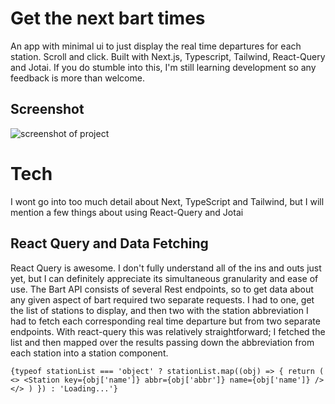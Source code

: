 # Get the next bart times

An app with minimal ui to just display the real time departures for each station. Scroll and click. Built with Next.js, Typescript, Tailwind, React-Query and Jotai. If you do stumble into this, I'm still learning development so any feedback is more than welcome.

## Screenshot

<img src='https://imgur.com/778xDH5' alt='screenshot of project' />


# Tech
I wont go into too much detail about Next, TypeScript and Tailwind, but I will mention a few things about using React-Query and Jotai

## React Query and Data Fetching
React Query is awesome. I don't fully understand all of the ins and outs just yet, but I can definitely appreciate its simultaneous granularity and ease of use. The Bart API consists of several Rest endpoints, so to get data about any given aspect of bart required two separate requests. I had to one, get the list of stations to display, and then two with the station abbreviation I had to fetch each corresponding real time departure but from two separate endpoints. With react-query this was relatively straightforward; I fetched the list and then mapped over the results passing down the abbreviation from each station into a station component.

` {typeof stationList === 'object'
          ? stationList.map((obj) => {
              return (
                <>
                  <Station
                    key={obj['name']}
                    abbr={obj['abbr']}
                    name={obj['name']}
                  />
                </>
              )
            })
          : 'Loading...'}
          `
